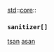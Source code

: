 [std](./../../std.md)::[core](./../core.md)::
### `sanitizer[]`
[tsan](./sanitizer/tsan.md)
[asan](./sanitizer/asan.md)
